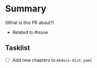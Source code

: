 # Summary

(What is this PR about?)

- Related to #issue

## Tasklist

- [ ] Add new chapters to `mkdocs-dist.yaml`
